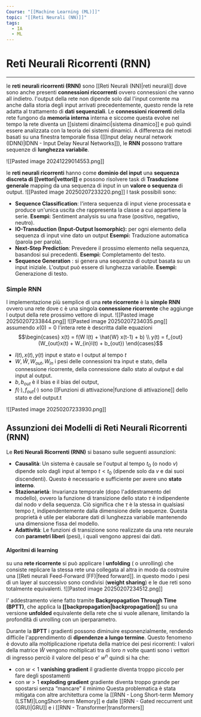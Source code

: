 ```yaml
---
Course: "[[Machine Learning (ML)]]"
topic: "[[Reti Neurali (NN)]]"
tags:
  - IA
  - ML
---
```


# Reti Neurali Ricorrenti (RNN)
---
le __reti neurali ricorrenti (RNN)__ sono [[Reti Neurali (NN)|reti neurali]] dove sono anche presenti __connessioni riccorrenti__ ovvero connessioni che vanno all indietro. l'output della rete non dipende solo dal l'input corrente ma anche dalla storia degli input arrivati precedentemente, questo rende la rete adatta al trattamento di __dati sequenziali__.
Le __connessioni ricorrenti__ della rete fungono da __memoria interna__ interna e siccome questa evolve nel tempo la rete diventa un [[sistemi dinaimci|sistema dinamico]] e può quindi essere analizzata con la teoria dei sistemi dinamici. 
A differenza dei metodi basati su una finestra temporale fissa ([[Input delay neural network (IDNN)|IDNN - Input Delay Neural Networks]]), le __RNN__ possono trattare sequenze di __lunghezza variabile__.

![[Pasted image 20241229014553.png]]

le __reti neurali ricorrenti__ hanno come  __dominio del input__ una __sequenza discreta di [[vettori|vettori]]__ e  possono risolvere task di  __Trasduzione generale__ mapping da una sequenza di input in un __valore o sequenza__ di output. 
![[Pasted image 20250207233220.png]]
I task possibili sono: 
- __Sequence Classification__:  l'intera sequenza di input viene processata e produce un'unica uscita che rappresenta la classe a cui appartiene la serie. __Esempi:__ Sentiment analysis su una frase (positivo, negativo, neutro).
- __IO-Transduction (Input-Output Isomorphic):__  per ogni elemento della sequenza di input vine dato un output __Esempi:__ Traduzione automatica (parola per parola).
- __Next-Step Prediction__:  Prevedere il prossimo elemento nella sequenza, basandosi sui precedenti.  __Esempi:__ Completamento del testo.
- __Sequence Generation__ : si genera una sequenza di output basata su un input iniziale. L'output può essere di lunghezza variabile. __Esempi:__ Generazione di testo.




###  Simple RNN 
I implementazione più semplice di una __rete ricorrente__ è la __simple RNN__ ovvero una rete dove c è una singola __connessione ricorrente__ che aggiunge l output della rete prossimo vettore di input.   ![[Pasted image 20250207233844.png]]
![[Pasted image 20250207234035.png]]
assumendo $x(0) = 0$ l'intera rete è descritta dalle equazioni $$\begin{cases}
x(t) = f(W l(t) + \hat{W} x(t-1) + b) \\
y(t) = f_{out}(W_{out}x(t) + W_{in}l(t) + b_{out})
\end{cases}$$
- $l(t), x(t), y(t)$ input e stato e l output al tempo $t$
- $W,\hat{W},W_{out},W_{in}$  i pesi delle connessioni tra input e stato, della connessione ricorrente, della connessione dallo stato al output e dal input al output.
- $b,b_{out}$ è il bias e il bias del output,
- $f(\cdot),f_{out}(\cdot)$  sono [[Funzioni di attivazione|funzione di attivazione]] dello stato e del output.t 

![[Pasted image 20250207233930.png]]


## Assunzioni dei Modelli di Reti Neurali Ricorrenti (RNN)

Le __Reti Neurali Ricorrenti (RNN)__ si basano sulle seguenti assunzioni:

- **Causalità**: Un sistema è causale se l'output al tempo $t_0$ (o nodo _v_) dipende solo dagli input al tempo $t < t_0$ (dipende solo da _v_ e dai suoi discendenti). Questo è necessario e sufficiente per avere uno **stato interno**.
- **Stazionarietà**: Invarianza temporale (dopo l'addestramento del modello), ovvero la funzione di transizione dello stato $\tau$ è indipendente dal nodo $v$ della sequenza. Ciò significa che $\tau$ è la stessa in qualsiasi tempo $t$, indipendentemente dalla dimensione delle sequenze. Questa proprietà è utile per elaborare dati di lunghezza variabile mantenendo una dimensione fissa del modello.
- __Adattività__: Le funzioni di transizione sono realizzate da una rete neurale con __parametri liberi__ (pesi), i quali vengono appresi dai dati.




#### Algoritmi di learning
su una __rete ricorrente__ si può applicare l __unfolding__ ( o unrolling) che consiste replicare la stessa rete una collegata al altra in modo da costruire una [[Reti neurali Feed-Forward (FF)|feed forward]]. 
in questo modo i pesi di un layer al successivo sono condivisi (__weight sharing__) e le due reti sono totalmente equivalenti. 
![[Pasted image 20250207234512.png]]

l' addestramento viene fatto tramite **Backpropagation Through Time (BPTT)**, che applica la __[[backpropagation|backpropagation]]__ su una versione __unfolded__ equivalente della rete che si vuole allenare, limitando la profondità di unrolling con un iperparametro.

Durante la __BPTT__ i gradienti possono diminuire esponenzialmente, rendendo difficile l'apprendimento di **dipendenze a lungo termine**. Questo fenomeno è dovuto alla moltiplicazione ripetuta della matrice dei pesi ricorrenti:  I valori  della matrice $\hat{W}$ vengono moltiplicati tra di loro $n$ volte quanti sono i vettori di ingresso perciò il valore del peso e’ $w^n$ quindi si ha che:
- con $w<1$  __vanishing gradient__ il gradiente diventa troppo piccolo per fare degli spostamenti 
- con $w>1$ __exploding gradient__ gradiente diventa troppo grande per spostarsi senza “mancare” il minimo
Questa problematica è stata mitigata con altre architettura come la  [[RNN - Long Short-term Memory (LSTM)|LongShort-term Memory]] e dalle [[RNN - Gated reccurrent unit (GRU)|GRU]] e i [[RNN - Transformer|transformers]]



